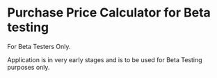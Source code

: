 # Purchase Price Calculator for Beta testing
For Beta Testers Only. 

Application is in very early stages and is to be used for Beta Testing purposes only. 
